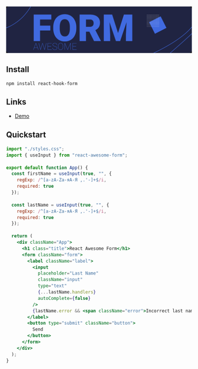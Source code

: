 <div align="center">
    <p align="center">
        <a href="https://codesandbox.io/s/react-awesome-form-controlled-ne0qc?file=/src/App.js" title="React Awesome Form">
            <img src="https://github.com/SlDo/react-awesome-form/blob/main/img.png" alt="React Awesome Form" />
        </a>
    </p>
</div>

## Install

    npm install react-hook-form

## Links

- [Demo](https://codesandbox.io/s/react-awesome-form-controlled-ne0qc?file=/src/App.js)

## Quickstart

```jsx
import "./styles.css";
import { useInput } from "react-awesome-form";

export default function App() {
  const firstName = useInput(true, "", {
    regExp: /^[a-zA-Zа-яА-Я ,.'-]+$/i,
    required: true
  });

  const lastName = useInput(true, "", {
    regExp: /^[a-zA-Zа-яА-Я ,.'-]+$/i,
    required: true
  });

  return (
    <div className="App">
      <h1 class="title">React Awesome Form</h1>
      <form className="form">
        <label className="label">
          <input
            placeholder="Last Name"
            className="input"
            type="text"
            {...lastName.handlers}
            autoComplete={false}
          />
          {lastName.error && <span className="error">Incorrect last name</span>}
        </label>
        <button type="submit" className="button">
          Send
        </button>
      </form>
    </div>
  );
}
```
